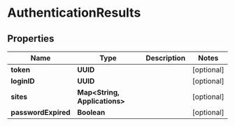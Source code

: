 

# AuthenticationResults



## Properties

| Name | Type | Description | Notes |
|------------ | ------------- | ------------- | -------------|
|**token** | **UUID** |  |  [optional] |
|**loginID** | **UUID** |  |  [optional] |
|**sites** | **Map&lt;String, Applications&gt;** |  |  [optional] |
|**passwordExpired** | **Boolean** |  |  [optional] |



